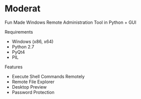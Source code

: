 # Moderat
Fun Made Windows Remote Administration Tool in Python + GUI

Requirements
- Windows (x86, x64)
- Python 2.7
- PyQt4
- PIL

Features
- Execute Shell Commands Remotely
- Remote File Explorer
- Desktop Preview
- Password Protection
